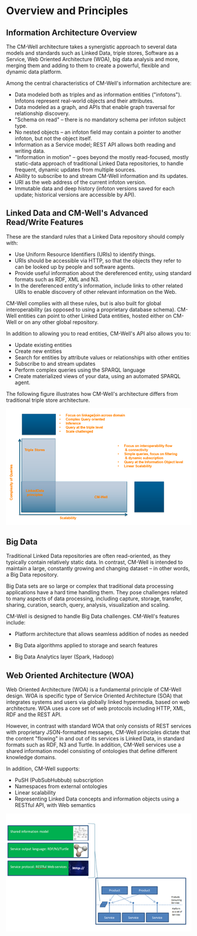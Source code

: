 # Overview and Principles

## Information Architecture Overview

The CM-Well architecture takes a synergistic approach to several data models and standards such as Linked Data, triple stores, Software as a Service, Web Oriented Architecture (WOA), big data analysis and more, merging them and adding to them to create a powerful, flexible and dynamic data platform.

Among the central characteristics of CM-Well's information architecture are:

- Data modeled both as <subject-predicate-object> triples and as information entities ("infotons"). Infotons represent real-world objects and their attributes.
- Data modeled as a graph, and APIs that enable graph traversal for relationship discovery.
- "Schema on read" – there is no mandatory schema per infoton subject type.
- No nested objects – an infoton field may contain a pointer to another infoton, but not the object itself.
- Information as a Service model; REST API allows both reading and writing data.
- "Information in motion" – goes beyond the mostly read-focused, mostly static-data approach of traditional Linked Data repositories, to handle frequent, dynamic updates from multiple sources.
- Ability to subscribe to and stream CM-Well information and its updates.
- URI as the web address of the current infoton version.
- Immutable data and deep history (infoton versions saved for each update; historical versions are accessible by API).

## Linked Data and CM-Well's Advanced Read/Write Features

These are the standard rules that a Linked Data repository should comply with:

- Use Uniform Resource Identifiers (URIs) to identify things.
- URIs should be accessible via HTTP, so that the objects they refer to can be looked up by people   and software agents.
- Provide useful information about the dereferenced entity, using standard formats such as RDF, XML and N3.
- In the dereferenced entity's information, include links to other related URIs to enable discovery of other relevant information on the Web.

CM-Well complies with all these rules, but is also built for global interoperability (as opposed to using a proprietary database schema). CM-Well entities can point to other Linked Data entities, hosted either on CM-Well or on any other global repository.

In addition to allowing you to read entities, CM-Well's API also allows you to:

- Update existing entities
- Create new entities
- Search for entities by attribute values or relationships with other entities
- Subscribe to and stream updates
- Perform complex queries using the SPARQL language
- Create materialized views of your data, using an automated SPARQL agent.

The following figure illustrates how CM-Well's architecture differs from traditional triple store architecture.

![image](../../_Images/CM-WellVsTripleStore.png)


## Big Data

Traditional Linked Data repositories are often read-oriented, as they typically contain relatively static data. In contrast, CM-Well is intended to maintain a large, constantly growing and changing dataset – in other words, a Big Data repository.

Big Data sets are so large or complex that traditional data processing applications have a hard time handling them. They pose challenges related to many aspects of data processing, including capture, storage, transfer, sharing, curation, search, query, analysis, visualization and scaling.

CM-Well is designed to handle Big Data challenges. CM-Well's features include:

- Platform architecture that allows seamless addition of nodes as needed
- Big Data algorithms applied to storage and search features

- Big Data Analytics layer (Spark, Hadoop)

## Web Oriented Architecture (WOA)

Web Oriented Architecture (WOA) is a fundamental principle of CM-Well design. WOA is specific type of Service Oriented Architecture (SOA) that integrates systems and users via globally linked hypermedia, based on web architecture. WOA uses a core set of web protocols including HTTP, XML, RDF and the REST API.

However, in contrast with standard WOA that only consists of REST services with proprietary JSON-formatted messages, CM-Well principles dictate that the content "flowing" in and out of its services is Linked Data, in standard formats such as RDF, N3 and Turtle. In addition, CM-Well services use a shared information model consisting of ontologies that define different knowledge domains.

In addition, CM-Well supports:

- PuSH (PubSubHubbub) subscription
- Namespaces from external ontologies
- Linear scalability
- Representing Linked Data concepts and information objects using a RESTful API, with Web semantics

![image](../../_Images/WOA-LD-Powered-Services.png)
